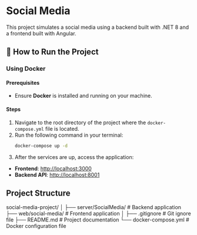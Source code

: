 # Social Media

This project simulates a social media using a backend built with .NET 8 and a frontend built with Angular.

## 🔗 How to Run the Project

### Using Docker

#### Prerequisites
- Ensure **Docker** is installed and running on your machine.

#### Steps
1. Navigate to the root directory of the project where the `docker-compose.yml` file is located.
2. Run the following command in your terminal:
   ```sh
   docker-compose up -d
3. After the services are up, access the application:

- **Frontend**: [http://localhost:3000](http://localhost:3000)
- **Backend API**: [http://localhost:8001](http://localhost:8001)


## Project Structure

social-media-project/ │ 
├── server/SocialMedia/ # Backend application 
├── web/social-media/ # Frontend application │ 
├── .gitignore # Git ignore file 
├── README.md # Project documentation 
└── docker-compose.yml # Docker configuration file
